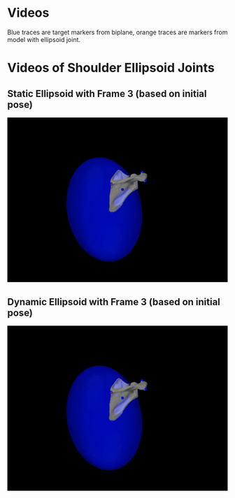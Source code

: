 # Videos
Blue traces are target markers from biplane, orange traces are markers from model with ellipsoid joint.

# Videos of Shoulder Ellipsoid Joints
## Static Ellipsoid with Frame 3 (based on initial pose)
![Video 1](O45_001_F_CA_Ellipsoid_Static_Tan.gif)

## Dynamic Ellipsoid with Frame 3 (based on initial pose)
![Video 2](O45_001_F_CA_Ellipsoid_Static_Tan.gif)
